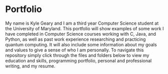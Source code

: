 # Portfolio
My name is Kyle Geary and I am a third year Computer Science student at the University of Maryland. This portfolio will show examples of some work I have completed in Computer Science courses working with C, Java, and Python, as well as past work experience researching and practicing quantum computing. It will also include some information about my goals and values to give a sense of who I am personally. To navigate this repository simply click through the files and folders below to view my education and skills, programming portfolio, personal and professional writing, and my resume.
